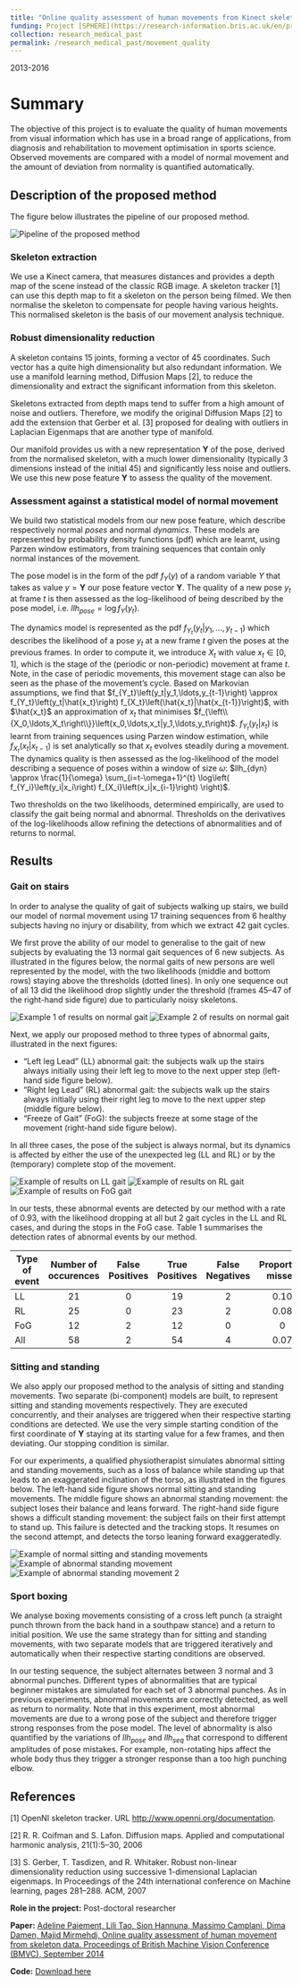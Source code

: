 ```yaml
---
title: "Online quality assessment of human movements from Kinect skeleton data"
funding: Project [SPHERE](https://research-information.bris.ac.uk/en/projects/sphere-epsrc-irc), computer vision workpackage
collection: research_medical_past
permalink: /research_medical_past/movement_quality
---
```


2013-2016

Summary 
======

The objective of this project is to evaluate the quality of human movements from visual information which has use in a broad range of
applications, from diagnosis and rehabilitation to movement optimisation in sports science. Observed movements are compared with a model
of normal movement and the amount of deviation from normality is quantified automatically.

## Description of the proposed method

The figure below illustrates the pipeline of our proposed method.

![Pipeline of the proposed method](overview-600x145.png)

### Skeleton extraction

We use a Kinect camera, that measures distances and provides a depth map of the scene instead of the classic RGB image.
A skeleton tracker [1] can use this depth map to fit a skeleton on the person being filmed. We then normalise the skeleton to compensate
for people having various heights. This normalised skeleton is the basis of our movement analysis technique.

### Robust dimensionality reduction

A skeleton contains 15 joints, forming a vector of 45 coordinates. Such vector has a quite high dimensionality but also redundant
information. We use a manifold learning method, Diffusion Maps [2], to reduce the dimensionality and extract the significant information
from this skeleton.

Skeletons extracted from depth maps tend to suffer from a high amount of noise and outliers. Therefore, we modify the original Diffusion
Maps [2] to add the extension that Gerber et al. [3] proposed for dealing with outliers in Laplacian Eigenmaps that are another type of
manifold.

Our manifold provides us with a new representation $\mathbf{Y}$ of the pose, derived from the normalised skeleton, with a much lower
dimensionality (typically 3 dimensions instead of the initial 45) and significantly less noise and outliers. We use this new pose feature
$\mathbf{Y}$ to assess the quality of the movement.

### Assessment against a statistical model of normal movement

We build two statistical models from our new pose feature, which describe respectively normal *poses* and normal *dynamics*. These models
are represented by probability density functions (pdf) which are learnt, using Parzen window estimators, from training sequences that
contain only normal instances of the movement.

The pose model is in the form of the pdf $f_{Y}\left(y\right)$ of a random variable $Y$ that takes as value $y=\mathbf{Y}$ our pose feature
vector $\mathbf{Y}$. The quality of a new pose $y_t$ at frame $t$ is then assessed as the log-likelihood of being described by the pose
model, i.e. $llh_{pose}= \log f_{Y}\left(y_t\right)$.

The dynamics model is represented as the pdf $f_{Y_t}\left(y_t|y_1,\ldots,y_{t-1}\right)$ which describes the likelihood of a pose $y_t$
at a new frame $t$ given the poses at the previous frames. In order to compute it, we introduce $X_t$ with value
$x_t \in \left[0,1\right]$, which is the stage of the (periodic or non-periodic) movement at frame $t$. Note, in the case of periodic
movements, this movement stage can also be seen as the phase of the movement’s cycle. Based on Markovian assumptions, we find that
$f_{Y_t}\left(y_t|y_1,\ldots,y_{t-1}\right) \approx f_{Y_t}\left(y_t|\hat{x_t}\right) f_{X_t}\left(\hat{x_t}|\hat{x_{t-1}}\right)$,
with $\hat{x_t}$ an approximation of $x_t$ that minimises $f_{\left\\{X_0,\ldots,X_t\right\\}}\left(x_0,\ldots,x_t|y_1,\ldots,y_t\right)$.
$f_{Y_t}\left(y_t|x_t\right)$ is learnt from training sequences using Parzen window estimation, while $f_{X_t}\left(x_t|x_{t-1}\right)$
is set analytically so that $x_t$ evolves steadily during a movement. The dynamics quality is then assessed as the log-likelihood of the
model describing a sequence of poses within a window of size $\omega$:
$llh_{dyn} \approx \frac{1}{\omega} \sum_{i=t-\omega+1}^{t} \log\left( f_{Y_i}\left(y_i|x_i\right) f_{X_i}\left(x_i|x_{i-1}\right) \right)$.

Two thresholds on the two likelihoods, determined empirically, are used to classify the gait being normal and abnormal.
Thresholds on the derivatives of the log-likelihoods allow refining the detections of abnormalities and of returns to normal.

## Results
### Gait on stairs

In order to analyse the quality of gait of subjects walking up stairs, we build our model of normal movement using 17 training sequences
from 6 healthy subjects having no injury or disability, from which we extract 42 gait cycles.

We first prove the ability of our model to generalise to the gait of new subjects by evaluating the 13 normal gait sequences of 6 new
subjects. As illustrated in the figures below, the normal gaits of new persons are well represented by the model, with the two 
likelihoods (middle and bottom rows) staying above the thresholds (dotted lines). In only one sequence out of all 13 did the likelihood
drop slightly under the threshold (frames 45–47 of the right-hand side figure) due to particularly noisy skeletons.

![Example 1 of results on normal gait](Dima_embed_stair_Normal2_results.png) ![Example 2 of results on normal gait](Dima_embed_stair_Normal1_results.png)

Next, we apply our proposed method to three types of abnormal gaits, illustrated in the next figures:
* “Left leg Lead” (LL) abnormal gait: the subjects walk up the stairs always initially using their left leg to move to the next upper
step (left-hand side figure below).
* “Right leg Lead” (RL) abnormal gait: the subjects walk up the stairs always initially using their right leg to move to the next upper
step (middle figure below).
* “Freeze of Gait” (FoG): the subjects freeze at some stage of the movement (right-hand side figure below).

In all three cases, the pose of the subject is always normal, but its dynamics is affected by either the use of the unexpected leg
(LL and RL) or by the (temporary) complete stop of the movement.

![Example of results on LL gait](Lili_embed_stair_LL_results_short_x-337x600.png) ![Example of results on RL gait](David_embed_stair_RL_results_short_x-337x600.png) ![Example of results on FoG gait](Yangdi_embed_stair_Stop2_results_short_x-337x600.png)

In our tests, these abnormal events are detected by our method with a rate of 0.93, with the likelihood dropping at all but 2 gait cycles
in the LL and RL cases, and during the stops in the FoG case. Table 1 summarises the detection rates of abnormal events by our method.

Type of event|Number of occurences|False Positives|True Positives|False Negatives|Proportion missed
---|:---:|:---:|:---:|:---:|:---:
LL|21|0|19|2|0.10
RL|25|0|23|2|0.08
FoG|12|2|12|0|0
All|58|2|54|4|0.07

### Sitting and standing

We also apply our proposed method to the analysis of sitting and standing movements. Two separate (bi-component) models are built, to
represent sitting and standing movements respectively. They are executed concurrently, and their analyses are triggered when their
respective starting conditions are detected. We use the very simple starting condition of the first coordinate of $\mathbf{Y}$ staying
at its starting value for a few frames, and then deviating. Our stopping condition is similar.

For our experiments, a qualified physiotherapist simulates abnormal sitting and standing movements, such as a loss of balance while 
standing up that leads to an exaggerated inclination of the torso, as illustrated in the figures below. The left-hand side figure shows normal sitting and standing movements. The middle figure shows an abnormal standing movement: the subject loses their balance and leans forward. The right-hand side figure shows a difficult standing movement: the subject fails on their first attempt to stand up. This failure is detected and the tracking stops. It resumes on the second attempt, and detects the torso leaning forward exaggeratedly.

![Example of normal sitting and standing movements](sitstand_normal3_results.png) ![Example of abnormal standing movement](sitstand_Head_forward_stand_results-431x600.png) ![Example of abnormal standing movement 2](sitstand_Difficulty_stand_results-431x600.png)

### Sport boxing

We analyse boxing movements consisting of a cross left punch (a straight punch thrown from the back hand in a southpaw stance) and a
return to initial position. We use the same strategy than for sitting and standing movements, with two separate models that are 
triggered iteratively and automatically when their respective starting conditions are observed.

In our testing sequence, the subject alternates between 3 normal and 3 abnormal punches. Different types of abnormalities that are 
typical beginner mistakes are simulated for each set of 3 abnormal punches. As in previous experiments, abnormal movements are correctly
detected, as well as return to normality. Note that in this experiment, most abnormal movements are due to a wrong pose of the subject
and therefore trigger strong responses from the pose model. The level of abnormality is also quantified by the variations of 
$llh_{pose}$ and $llh_{seq}$ that correspond to different amplitudes of pose mistakes. For example,
non-rotating hips affect the whole body thus they trigger a stronger response than a too high punching elbow.

## References

[1] OpenNI skeleton tracker. URL http://www.openni.org/documentation.

[2] R. R. Coifman and S. Lafon. Diffusion maps. Applied and computational harmonic analysis, 21(1):5–30, 2006

[3] S. Gerber, T. Tasdizen, and R. Whitaker. Robust non-linear dimensionality reduction using successive 1-dimensional Laplacian eigenmaps. In Proceedings of the 24th international conference on Machine learning, pages 281–288. ACM, 2007

**Role in the project:**  Post-doctoral researcher

**Paper:** [Adeline Paiement, Lili Tao, Sion Hannuna, Massimo Camplani, Dima Damen, Majid Mirmehdi, Online quality assessment of human movement from skeleton data. Proceedings of British Machine Vision Conference (BMVC), September 2014](https://research-information.bris.ac.uk/files/43598824/bmvc14_revised.pdf)

**Code:** [Download here](Code_for_sharing.zip)
